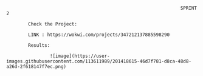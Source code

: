                                                                     SPRINT 2
  
            Check the Project:

            LINK : https://wokwi.com/projects/347212137885598290
 
            Results:
                    
                    ![image](https://user-images.githubusercontent.com/113611989/201418615-46d7f781-d8ca-48d8-a26d-2f618147f7ec.png)


                    

